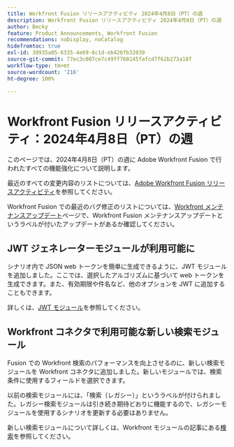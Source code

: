 ```yaml
---
title: Workfront Fusion リリースアクティビティ 2024年4月8日（PT）の週
description: Workfront Fusion リリースアクティビティ 2024年4月8日（PT）の週
author: Becky
feature: Product Announcements, Workfront Fusion
recommendations: noDisplay, noCatalog
hidefromtoc: true
exl-id: 30935a05-6335-4e69-8c1d-eb426fb32039
source-git-commit: 77ec3c007ce7c49ff760145fafcd7f62b273a18f
workflow-type: tm+mt
source-wordcount: '216'
ht-degree: 100%

---
```


# Workfront Fusion リリースアクティビティ：2024年4月8日（PT）の週

このページでは、2024年4月8日（PT）の週に Adobe Workfront Fusion で行われたすべての機能強化について説明します。

最近のすべての変更内容のリストについては、[Adobe Workfront Fusion リリースアクティビティ](/help/workfront-fusion/fusion-product-releases/fusion-release-activity.md)を参照してください。

Workfront Fusion での最近のバグ修正のリストについては、[Workfront メンテナンスアップデート](https://experienceleague.adobe.com/docs/workfront-known-issues/releases/current-updates.html?lang=ja)ページで、Workfront Fusion メンテナンスアップデートというラベルが付いたアップデートがあるか確認してください。

## JWT ジェネレーターモジュールが利用可能に

シナリオ内で JSON web トークンを簡単に生成できるように、JWT モジュールを追加しました。ここでは、選択したアルゴリズムに基づいて web トークンを生成できます。また、有効期限や件名など、他のオプションを JWT に追加することもできます。

詳しくは、[JWT モジュール](/help/workfront-fusion/references/apps-and-modules/tools-and-transformers/jwt-modules.md)を参照してください。

## Workfront コネクタで利用可能な新しい検索モジュール

Fusion での Workfront 検索のパフォーマンスを向上させるのに、新しい検索モジュールを Workfront コネクタに追加しました。新しいモジュールでは、検索条件に使用するフィールドを選択できます。

以前の検索モジュールには、「検索（レガシー）」というラベルが付けられました。レガシー検索モジュールは引き続き期待どおりに機能するので、レガシーモジュールを使用するシナリオを更新する必要はありません。

新しい検索モジュールについて詳しくは、Workfront モジュールの記事にある[検索](/help/workfront-fusion/references/apps-and-modules/adobe-connectors/workfront-modules.md#searches)を参照してください。
